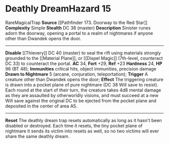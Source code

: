 ﻿---
ac: '34'
all_resistance: null
complexity: Simple
element: null
fortitude: '+29'
hardness: '24'
hazard_type: Trap
hp: 96 (BT 48)
id: '105'
immunity:
- critical hits
- object immunities
- precision damage
level: '15'
name: Deathly Dream
rarity: Rare
reflex: '+23'
resistance: null
school: null
source: '[[DATABASE/source/Pathfinder 173. Doorway to the Red Star|Pathfinder #173:
  Doorway to the Red Star]]'
trait:
- '[[DATABASE/trait/Magical|Magical]]'
- '[[DATABASE/trait/Rare|Rare]]'
- '[[DATABASE/trait/Trap|Trap]]'
type: Hazard
weakness: null
will: null

---
# Deathly Dream<span class="item-type">Hazard 15</span>

<span class="trait-rare item-trait">Rare</span><span class="item-trait">Magical</span><span class="item-trait">Trap</span>
**Source** [[Pathfinder 173. Doorway to the Red Star]]
**Complexity** Simple
**Stealth** DC 38 (master)
**Description** Sinister runes adorn the doorway, opening a portal to a realm of nightmares if anyone other than Dwandek opens the door.

---
**Disable** [[Thievery]] DC 40 (master) to seal the rift using materials strongly grounded to the [[Material Plane]], or [[Dispel Magic]] (7th-level, counteract DC 33) to counteract the portal.
**AC** 34, **Fort** +29, **Ref** +23
**Hardness** 24, **HP** 96 (BT 48); **Immunities** critical hits, object immunities, precision damage
**Drawn to Nightmare** <span class="action-icon">5</span> (arcane, conjuration, teleportation); **Trigger** A creature other than Dwandek opens the door; **Effect** The triggering creature is drawn into a pocket plane of pure nightmare (DC 38 Will save to resist). Each round at the start of their turn, the creature takes 4d8 mental damage as they are assaulted by otherworldly visions, and must succeed at a new Will save against the original DC to be ejected from the pocket plane and deposited in the center of area A5.

---
**Reset** The deathly dream trap resets automatically as long as it hasn't been disabled or destroyed. Each time it resets, the tiny pocket plane of nightmare it sends its victim into resets as well, so no two victims will ever share the same deathly dream.